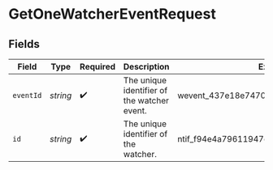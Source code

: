 # GetOneWatcherEventRequest


## Fields

| Field                                       | Type                                        | Required                                    | Description                                 | Example                                     |
| ------------------------------------------- | ------------------------------------------- | ------------------------------------------- | ------------------------------------------- | ------------------------------------------- |
| `eventId`                                   | *string*                                    | :heavy_check_mark:                          | The unique identifier of the watcher event. | wevent_437e18e7470944099bd094e1c936e4cd     |
| `id`                                        | *string*                                    | :heavy_check_mark:                          | The unique identifier of the watcher.       | ntif_f94e4a79611947d48254537a8861265d       |